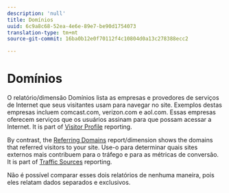 ```yaml
---
description: 'null'
title: Domínios
uuid: 6c9a8c68-52ea-4e6e-89e7-be90d1754073
translation-type: tm+mt
source-git-commit: 16ba0b12e0f70112f4c10804d0a13c278388ecc2

---
```



# Domínios

O relatório/dimensão Domínios lista as empresas e provedores de serviços de Internet que seus visitantes usam para navegar no site. Exemplos destas empresas incluem comcast.com, verizon.com e aol.com. Essas empresas oferecem serviços que os usuários assinam para que possam acessar a Internet. It is part of [Visitor Profile](reports-visitor-profile.md) reporting.

By contrast, the [Referring Domains](/help/components/c-variables/dimensionslist/reports-referring-domains.md) report/dimension shows the domains that referred visitors to your site. Use-o para determinar quais sites externos mais contribuem para o tráfego e para as métricas de conversão. It is part of [Traffic Sources](reports-traffic-sources.md) reporting.

Não é possível comparar esses dois relatórios de nenhuma maneira, pois eles relatam dados separados e exclusivos.
